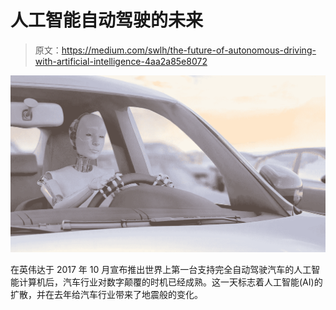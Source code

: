 # 人工智能自动驾驶的未来

> 原文：<https://medium.com/swlh/the-future-of-autonomous-driving-with-artificial-intelligence-4aa2a85e8072>

![](img/8f04f879634210a8ce0c57b5f46ce580.png)

在英伟达于 2017 年 10 月宣布推出世界上第一台支持完全自动驾驶汽车的人工智能计算机后，汽车行业对数字颠覆的时机已经成熟。这一天标志着人工智能(AI)的扩散，并在去年给汽车行业带来了地震般的变化。